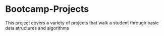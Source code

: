 # Bootcamp-Projects
This project covers a variety of projects that walk a student through basic data structures and algorithms
